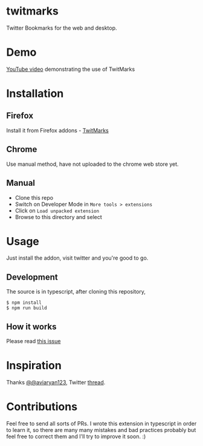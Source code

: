 # twitmarks
Twitter Bookmarks for the web and desktop.
# Demo
[YouTube video](https://youtu.be/uAx7bhwkpA4) demonstrating the use of TwitMarks

# Installation

## Firefox
Install it from Firefox addons - [TwitMarks](https://addons.mozilla.org/en-US/firefox/addon/twitmarks/)

## Chrome
Use manual method, have not uploaded to the chrome web store yet.

## Manual
- Clone this repo
- Switch on Developer Mode in `More tools > extensions`
- Click on `Load unpacked extension`
- Browse to this directory and select

# Usage
Just install the addon, visit twitter and you're good to go.

## Development
The source is in typescript, after cloning this repository,
```
$ npm install
$ npm run build
```

## How it works
Please read [this issue](https://github.com/geekodour/twitmarks/issues/6)

# Inspiration
Thanks [@@aviaryan123](https://twitter.com/aviaryan123), Twitter [thread](https://twitter.com/aviaryan123/status/1020295502078914560).

# Contributions
Feel free to send all sorts of PRs. I wrote this extension in typescript in order to learn it, so there are many many mistakes and bad practices probably but feel free to correct them and I'll try to improve it soon. :)
